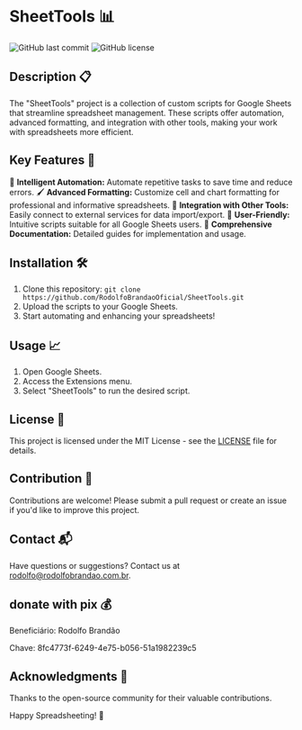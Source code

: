 # SheetTools 📊

![GitHub last commit](https://img.shields.io/github/last-commit/RodolfoBrandaoOficial/SheetTools)
![GitHub license](https://img.shields.io/github/license/RodolfoBrandaoOficial/SheetTools)

## Description 📋

The "SheetTools" project is a collection of custom scripts for Google Sheets that streamline spreadsheet management. These scripts offer automation, advanced formatting, and integration with other tools, making your work with spreadsheets more efficient. 

## Key Features 🚀

🤖 **Intelligent Automation:** Automate repetitive tasks to save time and reduce errors.
🖌️ **Advanced Formatting:** Customize cell and chart formatting for professional and informative spreadsheets.
🔗 **Integration with Other Tools:** Easily connect to external services for data import/export.
🧩 **User-Friendly:** Intuitive scripts suitable for all Google Sheets users.
📖 **Comprehensive Documentation:** Detailed guides for implementation and usage.

## Installation 🛠️

1. Clone this repository: `git clone https://github.com/RodolfoBrandaoOficial/SheetTools.git`
2. Upload the scripts to your Google Sheets.
3. Start automating and enhancing your spreadsheets!

## Usage 📈

1. Open Google Sheets.
2. Access the Extensions menu.
3. Select "SheetTools" to run the desired script.

## License 📜

This project is licensed under the MIT License - see the [LICENSE](LICENSE) file for details.

## Contribution 👥

Contributions are welcome! Please submit a pull request or create an issue if you'd like to improve this project.

## Contact 📬

Have questions or suggestions? Contact us at rodolfo@rodolfobrandao.com.br.

## donate with pix 💰

Beneficiário: Rodolfo Brandão

Chave: 8fc4773f-6249-4e75-b056-51a1982239c5

## Acknowledgments 🙌

Thanks to the open-source community for their valuable contributions.

Happy Spreadsheeting! 🚀
